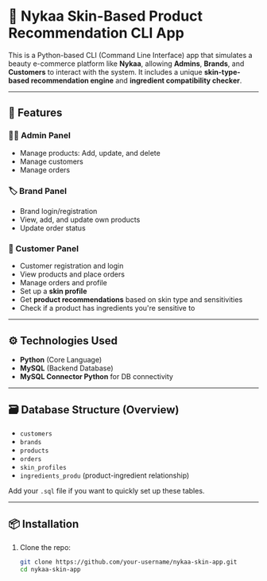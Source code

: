 # 💄 Nykaa Skin-Based Product Recommendation CLI App

This is a Python-based CLI (Command Line Interface) app that simulates a beauty e-commerce platform like **Nykaa**, allowing **Admins**, **Brands**, and **Customers** to interact with the system. It includes a unique **skin-type-based recommendation engine** and **ingredient compatibility checker**.

---

## 🧠 Features

### 👩‍💼 Admin Panel
- Manage products: Add, update, and delete
- Manage customers
- Manage orders

### 🏷️ Brand Panel
- Brand login/registration
- View, add, and update own products
- Update order status

### 👩 Customer Panel
- Customer registration and login
- View products and place orders
- Manage orders and profile
- Set up a **skin profile**
- Get **product recommendations** based on skin type and sensitivities
- Check if a product has ingredients you're sensitive to

---

## ⚙️ Technologies Used

- **Python** (Core Language)
- **MySQL** (Backend Database)
- **MySQL Connector Python** for DB connectivity

---

## 🗃️ Database Structure (Overview)

- `customers`  
- `brands`  
- `products`  
- `orders`  
- `skin_profiles`  
- `ingredients_produ` (product-ingredient relationship)

Add your `.sql` file if you want to quickly set up these tables.

---

## 📦 Installation

1. Clone the repo:
   ```bash
   git clone https://github.com/your-username/nykaa-skin-app.git
   cd nykaa-skin-app
